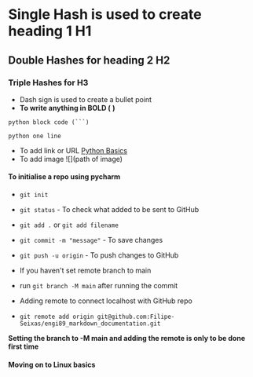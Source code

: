 # Single Hash is used to create heading 1 H1
## Double Hashes for heading 2 H2
### Triple Hashes for H3

- Dash sign is used to create a bullet point
- **To write anything in BOLD (** **)**

```
python block code (```)
```

`python one line`

- To add link or URL [Python Basics](https://github.com/Filipe-Seixas/engi89_python_basics)
- To add image ![](path of image)

#### To initialise a repo using pycharm

- `git init`
- `git status` - To check what added to be sent to GitHub
- `git add .` or `git add filename`
- `git commit -m "message"` - To save changes
- `git push -u origin` - To push changes to GitHub

- If you haven't set remote branch to main
- run `git branch -M main` after running the commit
- Adding remote to connect localhost with GitHub repo
- `git remote add origin git@github.com:Filipe-Seixas/engi89_markdown_documentation.git`

**Setting the branch to -M main and adding the remote is only to be done first time**

#### Moving on to Linux basics